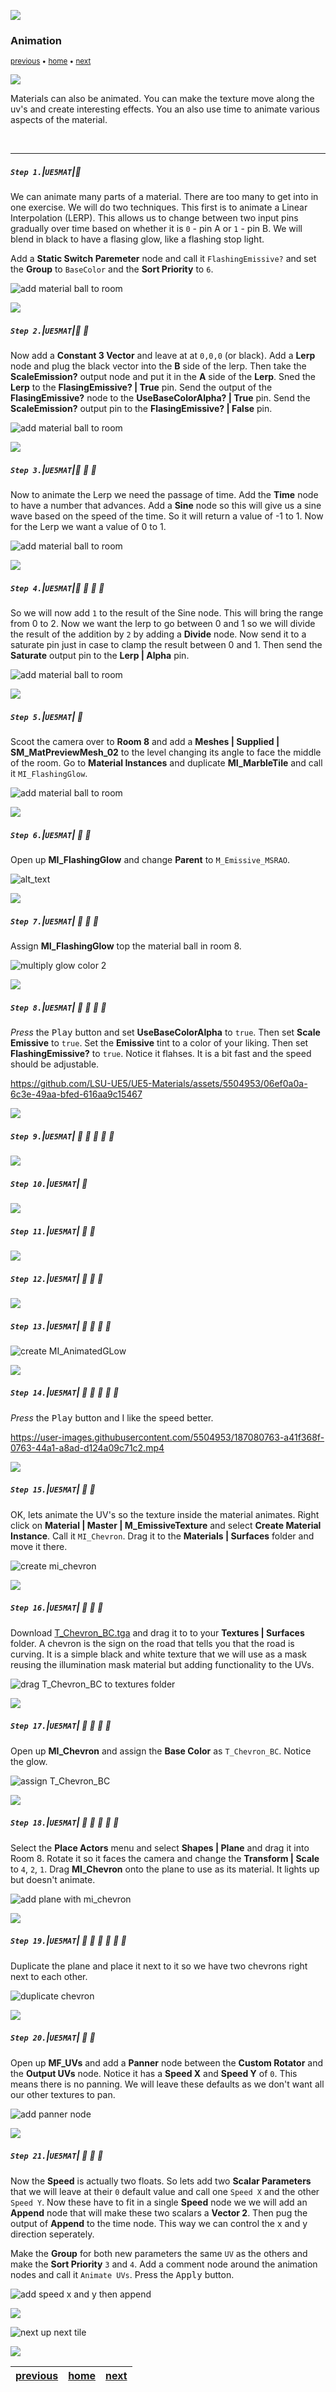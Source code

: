 ![](../images/line3.png)

### Animation

<sub>[previous](../refract-ii/README.md#user-content-refraction-and-fresnel-ii) • [home](../README.md#user-content-ue5-intro-to-materials) • [next](../animation-ii/README.md#user-content-animation-ii)</sub>

![](../images/line3.png)

Materials can also be animated.  You can make the texture move along the uv's and create interesting effects. You an also use time to animate various aspects of the material.

<br>

---


##### `Step 1.`\|`UE5MAT`|:small_blue_diamond:

We can animate many parts of a material.  There are too many to get into in one exercise. We will do two techniques.  This first is to animate a Linear Interpolation (LERP).  This allows us to change between two input pins gradually over time based on whether it is `0` - pin A or `1` - pin B. We will blend in black to have a flasing glow, like a flashing stop light.

Add a **Static Switch Paremeter** node and call it `FlashingEmissive?` and set the **Group** to `BaseColor` and the **Sort Priority** to `6`.

![add material ball to room](images/addStaticParameter.png)

![](../images/line2.png)

##### `Step 2.`\|`UE5MAT`|:small_blue_diamond: :small_blue_diamond: 

Now add a **Constant 3 Vector** and leave at at `0,0,0` (or black).  Add a **Lerp** node and plug the black vector into the **B** side of the lerp.  Then take the **ScaleEmission?** output node and put it in the **A** side of the **Lerp**.  Sned the **Lerp** to the **FlasingEmissive? | True** pin.  Send the output of the **FlasingEmissive?** node to the **UseBaseColorAlpha? | True** pin. Send the **ScaleEmission?** output pin to the **FlasingEmissive? | False** pin.

![add material ball to room](images/addLerp.png)

![](../images/line2.png)

##### `Step 3.`\|`UE5MAT`|:small_blue_diamond: :small_blue_diamond: :small_blue_diamond:

Now to animate the Lerp we need the passage of time. Add the **Time** node to have a number that advances. Add a **Sine** node so this will give us a sine wave based on the speed of the time. So it will return a value of -1 to 1.  Now for the Lerp we want a value of 0 to 1.

![add material ball to room](images/addTime.png)

![](../images/line2.png)

##### `Step 4.`\|`UE5MAT`|:small_blue_diamond: :small_blue_diamond: :small_blue_diamond: :small_blue_diamond:

So we will now add `1` to the result of the Sine node.  This will bring the range from 0 to 2.  Now we want the lerp to go between 0 and 1 so we will divide the result of the addition by `2` by adding a **Divide** node.  Now send it to a saturate pin just in case to clamp the result between 0 and 1.  Then send the **Saturate** output pin to the **Lerp | Alpha** pin.

![add material ball to room](images/scaleAnims.png)

![](../images/line2.png)

##### `Step 5.`\|`UE5MAT`| :small_orange_diamond:

Scoot the camera over to **Room 8** and add a **Meshes | Supplied | SM_MatPreviewMesh_02** to the level changing its angle to face the middle of the room. Go to **Material Instances** and duplicate **MI_MarbleTile** and call it `MI_FlashingGlow`.

![add material ball to room](images/setUpRoom.png)

![](../images/line2.png)

##### `Step 6.`\|`UE5MAT`| :small_orange_diamond: :small_blue_diamond:

Open up **MI_FlashingGlow** and change **Parent** to `M_Emissive_MSRAO`.

![alt_text](images/changeParenttoEm.png)

![](../images/line2.png)

##### `Step 7.`\|`UE5MAT`| :small_orange_diamond: :small_blue_diamond: :small_blue_diamond:

Assign **MI_FlashingGlow** top the material ball in room 8.

![multiply glow color 2](images/assignGlow.png)

![](../images/line2.png)

##### `Step 8.`\|`UE5MAT`| :small_orange_diamond: :small_blue_diamond: :small_blue_diamond: :small_blue_diamond:

*Press* the <kbd>Play</kbd> button and set **UseBaseColorAlpha** to `true`. Then set **Scale Emissive** to `true`.  Set the **Emissive** tint to a color of your liking. Then set **FlashingEmissive?** to `true`.  Notice it flahses.  It is a bit fast and the speed should be adjustable.

https://github.com/LSU-UE5/UE5-Materials/assets/5504953/06ef0a0a-6c3e-49aa-bfed-616aa9c15467

![](../images/line2.png)

##### `Step 9.`\|`UE5MAT`| :small_orange_diamond: :small_blue_diamond: :small_blue_diamond: :small_blue_diamond: :small_blue_diamond:



![](../images/line2.png)

##### `Step 10.`\|`UE5MAT`| :large_blue_diamond:

![](../images/line2.png)

##### `Step 11.`\|`UE5MAT`| :large_blue_diamond: :small_blue_diamond: 


![](../images/line2.png)


##### `Step 12.`\|`UE5MAT`| :large_blue_diamond: :small_blue_diamond: :small_blue_diamond: 

![](../images/line2.png)

##### `Step 13.`\|`UE5MAT`| :large_blue_diamond: :small_blue_diamond: :small_blue_diamond:  :small_blue_diamond: 



![create MI_AnimatedGLow](images/divideNode.png)

![](../images/line2.png)

##### `Step 14.`\|`UE5MAT`| :large_blue_diamond: :small_blue_diamond: :small_blue_diamond: :small_blue_diamond:  :small_blue_diamond: 

*Press* the <kbd>Play</kbd> button and I like the speed better.

https://user-images.githubusercontent.com/5504953/187080763-a41f368f-0763-44a1-a8ad-d124a09c71c2.mp4

![](../images/line2.png)

##### `Step 15.`\|`UE5MAT`| :large_blue_diamond: :small_orange_diamond: 

OK, lets animate the UV's so the texture inside the material animates.  Right click on **Material | Master |  M_EmissiveTexture** and select **Create Material Instance**.  Call it `MI_Chevron`.  Drag it to the **Materials | Surfaces** folder and move it there.

![create mi_chevron](images/createChevron.png)

![](../images/line2.png)

##### `Step 16.`\|`UE5MAT`| :large_blue_diamond: :small_orange_diamond:   :small_blue_diamond: 

Download [T_Chevron_BC.tga](../Assets/T_Chevron_BC.tga) and drag it to to your **Textures | Surfaces** folder.  A chevron is the sign on the road that tells you that the road is curving.  It is a simple black and white texture that we will use as a mask reusing the illumination mask material but adding functionality to the UVs. 

![drag T_Chevron_BC to textures folder](images/chrevron.png)

![](../images/line2.png)

##### `Step 17.`\|`UE5MAT`| :large_blue_diamond: :small_orange_diamond: :small_blue_diamond: :small_blue_diamond:

Open up **MI_Chevron** and assign the **Base Color** as `T_Chevron_BC`. Notice the glow.

![assign T_Chevron_BC](images/openChevron.png)

![](../images/line2.png)

##### `Step 18.`\|`UE5MAT`| :large_blue_diamond: :small_orange_diamond: :small_blue_diamond: :small_blue_diamond: :small_blue_diamond:

Select the **Place Actors** menu and select **Shapes | Plane** and drag it into Room 8.  Rotate it so it faces the camera and change the **Transform | Scale** to `4`, `2`, `1`.  Drag **MI_Chevron** onto the plane to use as its material.  It lights up but doesn't animate.

![add plane with mi_chevron](images/addPlane.png)

![](../images/line2.png)

##### `Step 19.`\|`UE5MAT`| :large_blue_diamond: :small_orange_diamond: :small_blue_diamond: :small_blue_diamond: :small_blue_diamond: :small_blue_diamond:

Duplicate the plane and place it next to it so we have two chevrons right next to each other.

![duplicate chevron](images/DupeChevron.png)

![](../images/line2.png)

##### `Step 20.`\|`UE5MAT`| :large_blue_diamond: :large_blue_diamond:

Open up **MF_UVs** and add a **Panner** node between the **Custom Rotator** and the **Output UVs** node.  Notice it has a **Speed X** and **Speed Y** of `0`.  This means there is no panning.  We will leave these defaults as we don't want all our other textures to pan.

![add panner node](images/addPanner.png)

![](../images/line2.png)

##### `Step 21.`\|`UE5MAT`| :large_blue_diamond: :large_blue_diamond: :small_blue_diamond:

Now the **Speed** is actually two floats.  So lets add two **Scalar Parameters** that we will leave at their `0` default value and call one `Speed X` and the other `Speed Y`.  Now these have to fit in a single **Speed** node we we will add an **Append** node that will make these two scalars a **Vector 2**.  Then pug the output of **Append** to the time node.  This way we can control the x and y direction seperately. 

Make the **Group** for both new parameters the same `UV` as the others and make the **Sort Priority** `3` and `4`. Add a comment node around the animation nodes and call it `Animate UVs`. Press the <kbd>Apply</kbd> button.

![add speed x and y then append](images/vector2Construct.png)


![](../images/line.png)

<!-- <img src="https://via.placeholder.com/1000x100/45D7CA/000000/?text=Next Up - Animation II"> -->
![next up next tile](images/banner.png)

![](../images/line.png)

| [previous](../refract-ii/README.md#user-content-refraction-and-fresnel-ii)| [home](../README.md#user-content-ue5-intro-to-materials) | [next](../animation-ii/README.md#user-content-animation-ii)|
|---|---|---|
